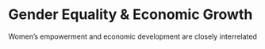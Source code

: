 # Gender Equality & Economic Growth
Women’s empowerment and economic development are closely interrelated
